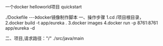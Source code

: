 一个docker helloworld项目
quickstart

./Dockefile ---》docker镜像制作脚本
一、操作步骤
1.cd /项目根目录，
2.docker build -t app/eureka .
3.docker images
4.docker run   -p 8761:8761 app/eureka -d

二、项目,请求路径："/"
./src/java/main

